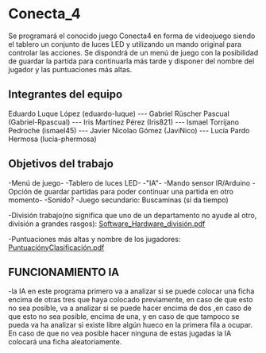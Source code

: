 # Conecta_4

Se programará el conocido juego Conecta4 en forma de videojuego siendo el tablero un conjunto de luces LED y utilizando un mando original para controlar las acciones. Se dispondrá de un menú de juego con la posibilidad de guardar la partida para continuarla más tarde y disponer del nombre del jugador y las puntuaciones más altas.

## Integrantes del equipo 

Eduardo Luque López (eduardo-luque) --- 
Gabriel Rüscher Pascual (Gabriel-Rpascual) --- 
Iris Martínez Pérez (Iris821) --- 
Ismael Torrijano Pedroche (ismael45) --- 
Javier Nicolao Gómez (JaviNico) --- 
Lucía Pardo Hermosa (lucia-phermosa)

## Objetivos del trabajo

-Menú de juego-
-Tablero de luces LED-
-"IA"-
-Mando sensor IR/Arduino
-Opción de guardar partidas para poder continuar una partida en otro momento-
-Sonido?
-Juego secundario: Buscaminas (si da tiempo)

-División trabajo(no significa que uno de un departamento no ayude al otro, división a grandes rasgos):
[Software_Hardware_división.pdf](https://github.com/aigora/twIA_2021-conecta_4/files/6331153/Software_Hardware_division.pdf)

-Puntuaciones más altas y nombre de los jugadores:
[PuntuaciónyClasificación.pdf](https://github.com/aigora/twIA_2021-conecta_4/files/6331154/PuntuacionyClasificacion.pdf)

## FUNCIONAMIENTO IA

-la IA en este programa primero va a analizar si se puede colocar una ficha encima de otras tres que haya colocado previamente, en caso de que esto no sea posible, va a analizar si se puede hacer encima de dos ,en caso de que esto no sea posible, encima de una, y en caso de que tampoco se pueda va ha analizar si existe libre algún hueco en la primera fila a ocupar. En caso de que no vea posible hacer ninguna de estas jugadas la IA colocará una ficha aleatoriamente.
